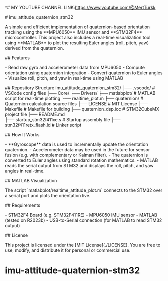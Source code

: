 \^# MY YOUTUBE CHANNEL LINK:https://www.youtube.com/@MertTurkk

\# imu_attitude_quaternion_stm32

A simple and efficient implementation of quaternion-based orientation
tracking using the \*\*MPU6050\*\* IMU sensor and \*\*STM32F4\*\*
microcontroller. This project also includes a real-time visualization
tool using \*\*MATLAB\*\* to plot the resulting Euler angles (roll,
pitch, yaw) derived from the quaternion.

\## Features

\- Read raw gyro and accelerometer data from MPU6050 - Compute
orientation using quaternion integration - Convert quaternion to Euler
angles - Visualize roll, pitch, and yaw in real-time using MATLAB

\## Repository Structure
imu_attitude_quaternion_stm32/ 
├── .vscode/ # VSCode config files
├── Core/
├── Drivers/ 
├── matlabplot/ # MATLAB script for real-time plotting 
    └── realtime_plot.m 
├── quaternion/ # Quaternion calculation source files 
├── LICENSE # MIT License 
├── Makefile # Makefile for building
├── quaternion_dsp.ioc # STM32CubeMX project file 
├── README.md  
├── startup_stm32f411xe.s # Startup assembly file 
├── stm32f411retx_flash.ld # Linker script

\## How It Works

\- \*\*Gyroscope\*\* data is used to incrementally update the
orientation quaternion. - Accelerometer data may be used in the future
for sensor fusion (e.g. with complementary or Kalman filter). - The
quaternion is converted to Euler angles using standard rotation
mathematics. - MATLAB reads the serial output from STM32 and displays
the roll, pitch, and yaw angles in real-time.

\## MATLAB Visualization

The script \`matlabplot/realtime_attitude_plot.m\` connects to the STM32
over a serial port and plots the orientation live.

\## Requirements

\- STM32F4 Board (e.g. STM32F411RE) - MPU6050 IMU sensor - MATLAB
(tested on R2023b) - USB-to-Serial connection (for MATLAB to read STM32
output)

\## License

This project is licensed under the \[MIT License\](./LICENSE). You are
free to use, modify, and distribute it for personal or commercial use.
# imu-attitude-quaternion-stm32

